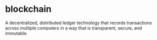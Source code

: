 # blockchain

A decentralized, distributed ledger technology that records transactions across multiple computers in a way that is transparent, secure, and immutable.
